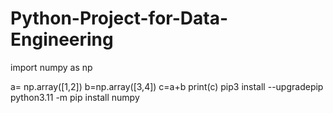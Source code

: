 # Python-Project-for-Data-Engineering
import numpy as np 

a= np.array([1,2])
b=np.array([3,4])
c=a+b
print(c)
pip3 install --upgradepip
python3.11 -m pip install numpy
